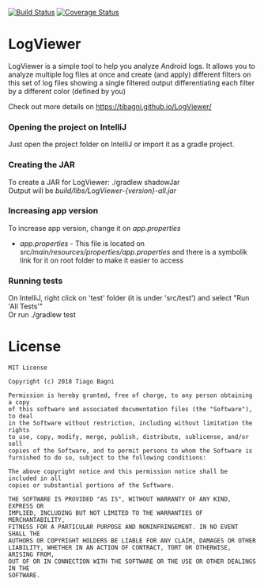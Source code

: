 [![Build Status](https://travis-ci.org/tibagni/LogViewer.svg?branch=master)](https://travis-ci.org/tibagni/LogViewer)
[![Coverage Status](https://coveralls.io/repos/github/tibagni/LogViewer/badge.svg?branch=master)](https://coveralls.io/github/tibagni/LogViewer?branch=master)
# LogViewer
LogViewer is a simple tool to help you analyze Android logs.
It allows you to analyze multiple log files at once and create (and apply) different filters on this set of log files showing a single filtered output differentiating each filter by a different color (defined by you)

Check out more details on https://tibagni.github.io/LogViewer/

### Opening the project on IntelliJ
Just open the project folder on IntelliJ or import it as a gradle project.

### Creating the JAR
To create a JAR for LogViewer:
./gradlew shadowJar\
Output will be *build/libs/LogViewer-{version}-all.jar*

### Increasing app version
To increase app version, change it on _app.properties_
* _app.properties_ - This file is located on _src/main/resources/properties/app.properties_ and there is a symbolik link for it on root folder to make it easier to access

### Running tests
On IntelliJ, right click on 'test' folder (it is under 'src/test') and select "Run 'All Tests'"\
Or run ./gradlew test

# License
```
MIT License

Copyright (c) 2018 Tiago Bagni

Permission is hereby granted, free of charge, to any person obtaining a copy
of this software and associated documentation files (the "Software"), to deal
in the Software without restriction, including without limitation the rights
to use, copy, modify, merge, publish, distribute, sublicense, and/or sell
copies of the Software, and to permit persons to whom the Software is
furnished to do so, subject to the following conditions:

The above copyright notice and this permission notice shall be included in all
copies or substantial portions of the Software.

THE SOFTWARE IS PROVIDED "AS IS", WITHOUT WARRANTY OF ANY KIND, EXPRESS OR
IMPLIED, INCLUDING BUT NOT LIMITED TO THE WARRANTIES OF MERCHANTABILITY,
FITNESS FOR A PARTICULAR PURPOSE AND NONINFRINGEMENT. IN NO EVENT SHALL THE
AUTHORS OR COPYRIGHT HOLDERS BE LIABLE FOR ANY CLAIM, DAMAGES OR OTHER
LIABILITY, WHETHER IN AN ACTION OF CONTRACT, TORT OR OTHERWISE, ARISING FROM,
OUT OF OR IN CONNECTION WITH THE SOFTWARE OR THE USE OR OTHER DEALINGS IN THE
SOFTWARE.
```
